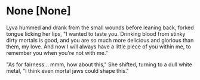 # None [None]
Lyva hummed and drank from the small wounds before leaning back, forked tongue licking her lips, "I wanted to taste you. Drinking blood from stinky dirty mortals is good, and you are so much more delicious and glorious than them, my love. And now I will always have a little piece of you within me, to remember you when you're not with me."     

"As for fairness... mmm, how about this," She shifted, turning to a dull white metal, "I think even mortal jaws could shape this."
